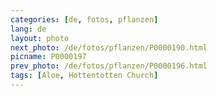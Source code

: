 ```yaml
---
categories: [de, fotos, pflanzen]
lang: de
layout: photo
next_photo: /de/fotos/pflanzen/P0000190.html
picname: P0000197
prev_photo: /de/fotos/pflanzen/P0000196.html
tags: [Aloe, Hottentotten Church]
---
```

